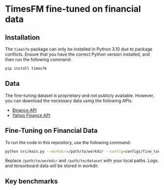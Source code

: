 # TimesFM fine-tuned on financial data

## Installation
The `timesfm` package can only be installed in Python 3.10 due to package conflicts. Ensure that you have the correct Python version installed, and then run the following command:

```bash
pip install timesfm
```

## Data
The fine-tuning dataset is proprietary and not publicly available. However, you can download the necessary data using the following APIs:

- [Binance API](https://github.com/binance/binance-public-data/tree/master/python)
- [Yahoo Finance API](https://pypi.org/project/yfinance/)

## Fine-Tuning on Financial Data
To run the code in this repository, use the following command:

```bash
python src/main.py --workdir=/path/to/workdir --config=configs/fine_tuning.py --dataset_path=/path/to/dataset
```

Replace `/path/to/workdir` and `/path/to/dataset` with your local paths.
Logs and tensorboard data will be stored in workdir. 

## Key benchmarks


